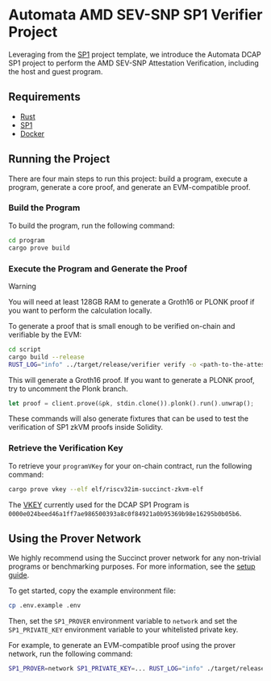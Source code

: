 # Automata AMD SEV-SNP SP1 Verifier Project

Leveraging from the [SP1](https://github.com/succinctlabs/sp1) project template, we introduce the Automata DCAP SP1 project to perform the AMD SEV-SNP Attestation Verification, including the host and guest program.

## Requirements

- [Rust](https://rustup.rs/)
- [SP1](https://docs.succinct.xyz/getting-started/install.html)
- [Docker](https://docs.docker.com/get-started/get-docker/)

## Running the Project

There are four main steps to run this project: build a program, execute a program, generate a core proof, and
generate an EVM-compatible proof.

### Build the Program

To build the program, run the following command:

```sh
cd program
cargo prove build
```

### Execute the Program and Generate the Proof

> [!WARNING]
> You will need at least 128GB RAM to generate a Groth16 or PLONK proof if you want to perform the calculation locally.

To generate a proof that is small enough to be verified on-chain and verifiable by the EVM:

```sh
cd script
cargo build --release
RUST_LOG="info" ../target/release/verifier verify -o <path-to-the-attestation-report-output-file>
```

This will generate a Groth16 proof. If you want to generate a PLONK proof, try to uncomment the Plonk branch.

```rust
let proof = client.prove(&pk, stdin.clone()).plonk().run().unwrap();
```

These commands will also generate fixtures that can be used to test the verification of SP1 zkVM proofs
inside Solidity.

### Retrieve the Verification Key

To retrieve your `programVKey` for your on-chain contract, run the following command:

```sh
cargo prove vkey --elf elf/riscv32im-succinct-zkvm-elf
```

The [VKEY](https://docs.succinct.xyz/verification/onchain/solidity-sdk.html?#finding-your-program-vkey) currently used for the DCAP SP1 Program is
`0000e024beed46a1ff7ae986500393a8c0f84921a0b95369b98e16295b0b05b6`.

## Using the Prover Network

We highly recommend using the Succinct prover network for any non-trivial programs or benchmarking purposes. For more information, see the [setup guide](https://docs.succinct.xyz/generating-proofs/prover-network.html).

To get started, copy the example environment file:

```sh
cp .env.example .env
```

Then, set the `SP1_PROVER` environment variable to `network` and set the `SP1_PRIVATE_KEY`
environment variable to your whitelisted private key.

For example, to generate an EVM-compatible proof using the prover network, run the following
command:

```sh
SP1_PROVER=network SP1_PRIVATE_KEY=... RUST_LOG="info" ./target/release/verifier verify -o <path-to-the-attestation-report-output-file>
```

